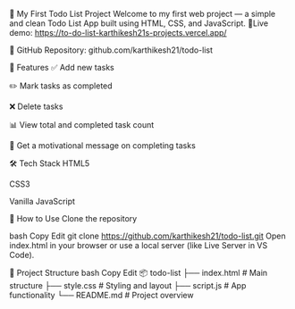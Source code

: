 📌 My First Todo List Project
Welcome to my first web project — a simple and clean Todo List App built using HTML, CSS, and JavaScript.
🔗Live demo: https://to-do-list-karthikesh21s-projects.vercel.app/

📁 GitHub Repository: github.com/karthikesh21/todo-list

🌟 Features
✅ Add new tasks

✏️ Mark tasks as completed

❌ Delete tasks

📊 View total and completed task count

🎉 Get a motivational message on completing tasks

🛠️ Tech Stack
HTML5

CSS3

Vanilla JavaScript

🚀 How to Use
Clone the repository

bash
Copy
Edit
git clone https://github.com/karthikesh21/todo-list.git
Open index.html in your browser or use a local server (like Live Server in VS Code).

📁 Project Structure
bash
Copy
Edit
📦 todo-list
├── index.html     # Main structure
├── style.css      # Styling and layout
├── script.js      # App functionality
└── README.md      # Project overview

